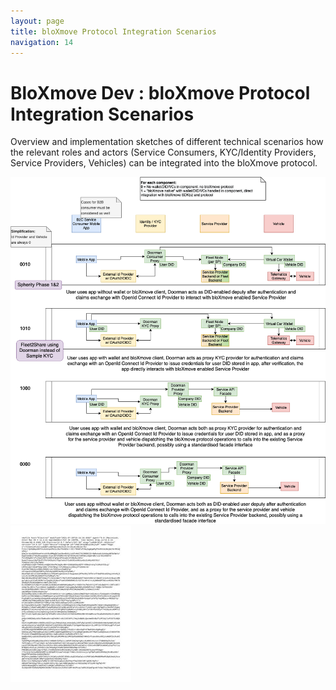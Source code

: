 ```yaml
---
layout: page
title: bloXmove Protocol Integration Scenarios
navigation: 14
---
```


# BloXmove Dev : bloXmove Protocol Integration Scenarios
Overview and implementation sketches of different technical scenarios how the relevant roles and actors (Service Consumers, KYC/Identity Providers, Service Providers, Vehicles) can be integrated into the bloXmove protocol.

![This is an image](attachments/4438982941/4439114038.png)
![This is an image](attachments/4438982941/4498292845)
